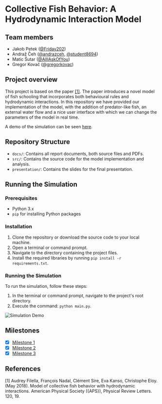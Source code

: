 # Collective Fish Behavior: A Hydrodynamic Interaction Model

## Team members
- Jakob Petek ([@Friday202](https://github.com/Friday202))
- Andraž Čeh ([@andrazceh](https://github.com/andrazceh), [@student8694](https://github.com/andrazceh))
- Matic Šutar ([@AllIAskOfYou](https://github.com/AllIAskOfYou))
- Gregor Kovač ([@gregorkovac](https://github.com/gregorkovac))

## Project overview
This project is based on the paper [[1]](#1). The paper introduces a novel model of fish schooling that incorporates both behavioural rules and hydrodynamic interactions. In this repository we have provided our implementation of the model, with the addition of predator-like fish, an external water flow and a nice user interface with which we can change the parameters of the model in real time.

A demo of the simulation can be seen [here](https://youtu.be/F9MiLQuiUbI?si=GKoHH3ob-DJ_hvHu).

## Repository Structure
- `docs/`: Contains all report documents, both source files and PDFs.
- `src/`: Contains the source code for the model implementation and analysis.
- `presentation/`: Contains the slides for the final presentation.

## Running the Simulation
### Prerequisites
- Python 3.x
- `pip` for installing Python packages

### Installation
1. Clone the repository or download the source code to your local machine.
2. Open a terminal or command prompt.
3. Navigate to the directory containing the project files.
4. Install the required libraries by running `pip install -r requirements.txt`.

### Running the Simulation
To run the simulation, follow these steps:
1. In the terminal or command prompt, navigate to the project's root directory.
2. Execute the command: `python main.py`.


![Simulation Demo](./simulation.gif)


## Milestones
- [x] [Milestone 1](https://github.com/gregorkovac/collective-fish-behaviour/milestone/1) 
- [x] [Milestone 2](https://github.com/gregorkovac/collective-fish-behaviour/milestone/2) 
- [x] [Milestone 3](https://github.com/gregorkovac/collective-fish-behaviour/milestone/3) 

## References
<a id="1">[1]</a> 
Audrey Filella, François Nadal, Clément Sire, Eva Kanso, Christophe Eloy. (May 2018).
Model of collective fish behavior with hydrodynamic interactions.
American Physical Society ({APS}), Physical Review Letters. 120, 19.
